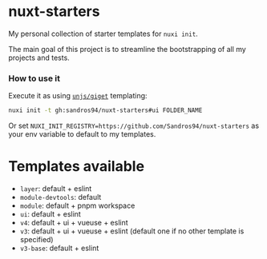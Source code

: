 # nuxt-starters
My personal collection of starter templates for `nuxi init`.

The main goal of this project is to streamline the bootstrapping of all my projects and tests.

### How to use it

Execute it as using [`unjs/giget`](https://github.com/unjs/giget) templating:
```bash
nuxi init -t gh:sandros94/nuxt-starters#ui FOLDER_NAME
```

Or set `NUXI_INIT_REGISTRY=https://github.com/Sandros94/nuxt-starters` as your env variable to default to my templates.

# Templates available

- `layer`: default + eslint
- `module-devtools`: default
- `module`: default + pnpm workspace
- `ui`: default + eslint
- `v4`: default + ui + vueuse + eslint
- `v3`: default + ui + vueuse + eslint (default one if no other template is specified)
- `v3-base`: default + eslint
